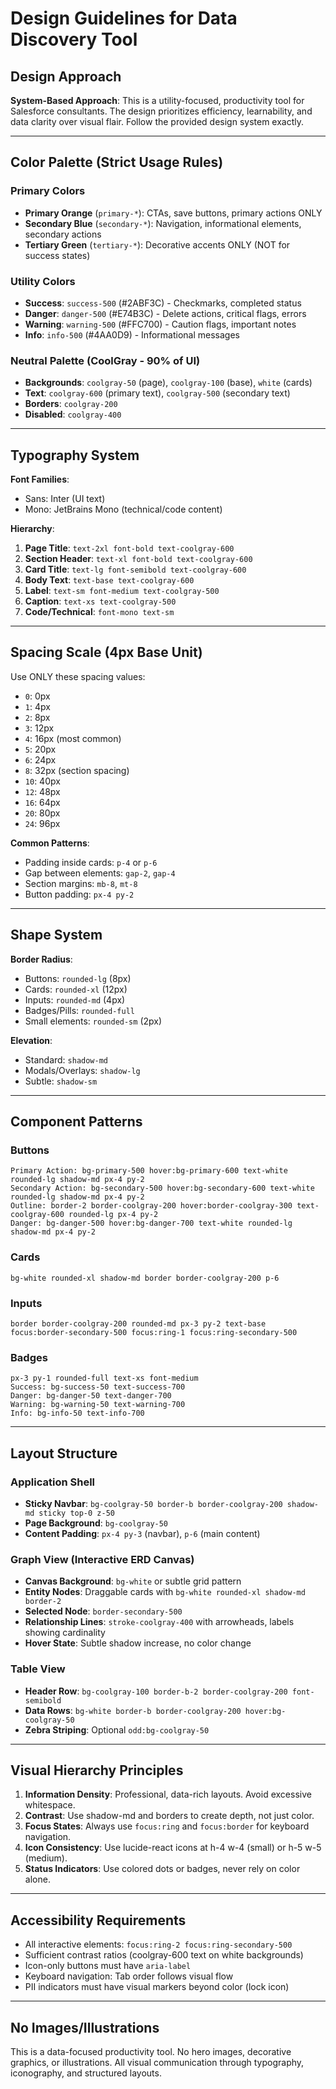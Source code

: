 # Design Guidelines for Data Discovery Tool

## Design Approach

**System-Based Approach**: This is a utility-focused, productivity tool for Salesforce consultants. The design prioritizes efficiency, learnability, and data clarity over visual flair. Follow the provided design system exactly.

---

## Color Palette (Strict Usage Rules)

### Primary Colors

- **Primary Orange** (`primary-*`): CTAs, save buttons, primary actions ONLY
- **Secondary Blue** (`secondary-*`): Navigation, informational elements, secondary actions
- **Tertiary Green** (`tertiary-*`): Decorative accents ONLY (NOT for success states)

### Utility Colors

- **Success**: `success-500` (#2ABF3C) - Checkmarks, completed status
- **Danger**: `danger-500` (#E74B3C) - Delete actions, critical flags, errors
- **Warning**: `warning-500` (#FFC700) - Caution flags, important notes
- **Info**: `info-500` (#4AA0D9) - Informational messages

### Neutral Palette (CoolGray - 90% of UI)

- **Backgrounds**: `coolgray-50` (page), `coolgray-100` (base), `white` (cards)
- **Text**: `coolgray-600` (primary text), `coolgray-500` (secondary text)
- **Borders**: `coolgray-200`
- **Disabled**: `coolgray-400`

---

## Typography System

**Font Families**:

- Sans: Inter (UI text)
- Mono: JetBrains Mono (technical/code content)

**Hierarchy**:

1. **Page Title**: `text-2xl font-bold text-coolgray-600`
2. **Section Header**: `text-xl font-bold text-coolgray-600`
3. **Card Title**: `text-lg font-semibold text-coolgray-600`
4. **Body Text**: `text-base text-coolgray-600`
5. **Label**: `text-sm font-medium text-coolgray-500`
6. **Caption**: `text-xs text-coolgray-500`
7. **Code/Technical**: `font-mono text-sm`

---

## Spacing Scale (4px Base Unit)

Use ONLY these spacing values:

- `0`: 0px
- `1`: 4px
- `2`: 8px
- `3`: 12px
- `4`: 16px (most common)
- `5`: 20px
- `6`: 24px
- `8`: 32px (section spacing)
- `10`: 40px
- `12`: 48px
- `16`: 64px
- `20`: 80px
- `24`: 96px

**Common Patterns**:

- Padding inside cards: `p-4` or `p-6`
- Gap between elements: `gap-2`, `gap-4`
- Section margins: `mb-8`, `mt-8`
- Button padding: `px-4 py-2`

---

## Shape System

**Border Radius**:

- Buttons: `rounded-lg` (8px)
- Cards: `rounded-xl` (12px)
- Inputs: `rounded-md` (4px)
- Badges/Pills: `rounded-full`
- Small elements: `rounded-sm` (2px)

**Elevation**:

- Standard: `shadow-md`
- Modals/Overlays: `shadow-lg`
- Subtle: `shadow-sm`

---

## Component Patterns

### Buttons

```
Primary Action: bg-primary-500 hover:bg-primary-600 text-white rounded-lg shadow-md px-4 py-2
Secondary Action: bg-secondary-500 hover:bg-secondary-600 text-white rounded-lg shadow-md px-4 py-2
Outline: border-2 border-coolgray-200 hover:border-coolgray-300 text-coolgray-600 rounded-lg px-4 py-2
Danger: bg-danger-500 hover:bg-danger-700 text-white rounded-lg shadow-md px-4 py-2
```

### Cards

```
bg-white rounded-xl shadow-md border border-coolgray-200 p-6
```

### Inputs

```
border border-coolgray-200 rounded-md px-3 py-2 text-base focus:border-secondary-500 focus:ring-1 focus:ring-secondary-500
```

### Badges

```
px-3 py-1 rounded-full text-xs font-medium
Success: bg-success-50 text-success-700
Danger: bg-danger-50 text-danger-700
Warning: bg-warning-50 text-warning-700
Info: bg-info-50 text-info-700
```

---

## Layout Structure

### Application Shell

- **Sticky Navbar**: `bg-coolgray-50 border-b border-coolgray-200 shadow-md sticky top-0 z-50`
- **Page Background**: `bg-coolgray-50`
- **Content Padding**: `px-4 py-3` (navbar), `p-6` (main content)

### Graph View (Interactive ERD Canvas)

- **Canvas Background**: `bg-white` or subtle grid pattern
- **Entity Nodes**: Draggable cards with `bg-white rounded-xl shadow-md border-2`
- **Selected Node**: `border-secondary-500`
- **Relationship Lines**: `stroke-coolgray-400` with arrowheads, labels showing cardinality
- **Hover State**: Subtle shadow increase, no color change

### Table View

- **Header Row**: `bg-coolgray-100 border-b-2 border-coolgray-200 font-semibold`
- **Data Rows**: `bg-white border-b border-coolgray-200 hover:bg-coolgray-50`
- **Zebra Striping**: Optional `odd:bg-coolgray-50`

---

## Visual Hierarchy Principles

1. **Information Density**: Professional, data-rich layouts. Avoid excessive whitespace.
2. **Contrast**: Use shadow-md and borders to create depth, not just color.
3. **Focus States**: Always use `focus:ring` and `focus:border` for keyboard navigation.
4. **Icon Consistency**: Use lucide-react icons at h-4 w-4 (small) or h-5 w-5 (medium).
5. **Status Indicators**: Use colored dots or badges, never rely on color alone.

---

## Accessibility Requirements

- All interactive elements: `focus:ring-2 focus:ring-secondary-500`
- Sufficient contrast ratios (coolgray-600 text on white backgrounds)
- Icon-only buttons must have `aria-label`
- Keyboard navigation: Tab order follows visual flow
- PII indicators must have visual markers beyond color (lock icon)

---

## No Images/Illustrations

This is a data-focused productivity tool. No hero images, decorative graphics, or illustrations. All visual communication through typography, iconography, and structured layouts.
